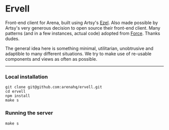# Ervell

Front-end client for Arena, built using Artsy's [Ezel](https://github.com/artsy/ezel). Also made possible by Artsy's very generous decision to open source their front-end client. Many patterns (and in a few instances, actual code) adopted from [Force](https://github.com/artsy/force-public). Thanks dudes.

The general idea here is something minimal, utilitarian, unobtrusive and adaptible to many different situations. We try to make use of re-usable components and views as often as possible.

* * *

### Local installation
	git clone git@github.com:arenahq/ervell.git
	cd ervell
	npm install
	make s

### Running the server
	make s